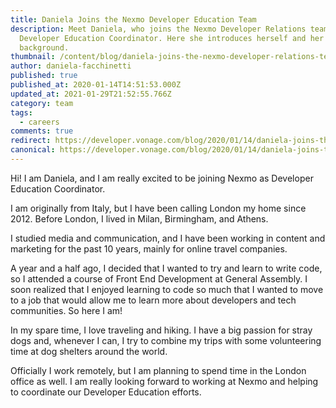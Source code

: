 ```yaml
---
title: Daniela Joins the Nexmo Developer Education Team
description: Meet Daniela, who joins the Nexmo Developer Relations team as a
  Developer Education Coordinator. Here she introduces herself and her
  background.
thumbnail: /content/blog/daniela-joins-the-nexmo-developer-relations-team-dr/city-731219_1920-1.jpg
author: daniela-facchinetti
published: true
published_at: 2020-01-14T14:51:53.000Z
updated_at: 2021-01-29T21:52:55.766Z
category: team
tags:
  - careers
comments: true
redirect: https://developer.vonage.com/blog/2020/01/14/daniela-joins-the-nexmo-developer-relations-team-dr
canonical: https://developer.vonage.com/blog/2020/01/14/daniela-joins-the-nexmo-developer-relations-team-dr
---
```

Hi! I am Daniela, and I am really excited to be joining Nexmo as Developer Education Coordinator.

I am originally from Italy, but I have been calling London my home since 2012. Before London, I lived in Milan, Birmingham, and Athens.

I studied media and communication, and I have been working in content and marketing for the past 10 years, mainly for online travel companies.

A year and a half ago, I decided that I wanted to try and learn to write code, so I attended a course of Front End Development at General Assembly. I soon realized that I enjoyed learning to code so much that I wanted to move to a job that would allow me to learn more about developers and tech communities. So here I am!

In my spare time, I love traveling and hiking. I have a big passion for stray dogs and, whenever I can, I try to combine my trips with some volunteering time at dog shelters around the world.

Officially I work remotely, but I am planning to spend time in the London office as well. I am really looking forward to working at Nexmo and helping to coordinate our Developer Education efforts.
